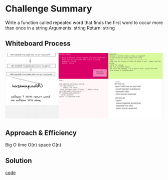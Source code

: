 # Challenge Summary
Write a function called repeated word that finds the first word to occur more than once in a string
Arguments: string
Return: string
## Whiteboard Process
![](codech31.png)
## Approach & Efficiency
Big O
time O(n)
space O(n)
## Solution
[code](repeated_word.py)